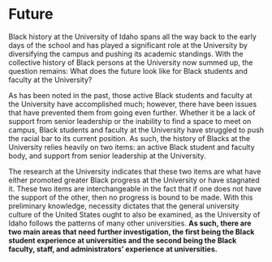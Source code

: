 # Future #

Black history at the University of Idaho spans all the way back to the early days of the school and has played a significant role at the University by diversifying the campus and pushing its academic standings. With the collective history of Black persons at the University now summed up, the question remains: What does the future look like for Black students and faculty at the University?  

As has been noted in the past, those active Black students and faculty at the University have accomplished much; however, there have been issues that have prevented them from going even further. Whether it be a lack of support from senior leadership or the inability to find a space to meet on campus, Black students and faculty at the University have struggled to push the racial bar to its current position. As such, the history of Blacks at the University relies heavily on two items: an active Black student and faculty body, and support from senior leadership at the University. 

The research at the University indicates that these two items are what have either promoted greater Black progress at the University or have stagnated it. These two items are interchangeable in the fact that if one does not have the support of the other, then no progress is bound to be made. With this preliminary knowledge, necessity dictates that the general university culture of the United States ought to also be examined, as the University of Idaho follows the patterns of many other universities. **As such, there are two main areas that need further investigation, the first being the Black student experience at universities and the second being the Black faculty, staff, and administrators’ experience at universities.**
